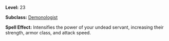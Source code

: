 <!-- TITLE: Spell: Energize Demon -->
<!-- SUBTITLE:  -->

**Level:** 23

**Subclass:** [Demonologist](demonologist)

**Spell Effect:** Intensifies the power of your undead servant, increasing their strength, armor class, and attack speed.